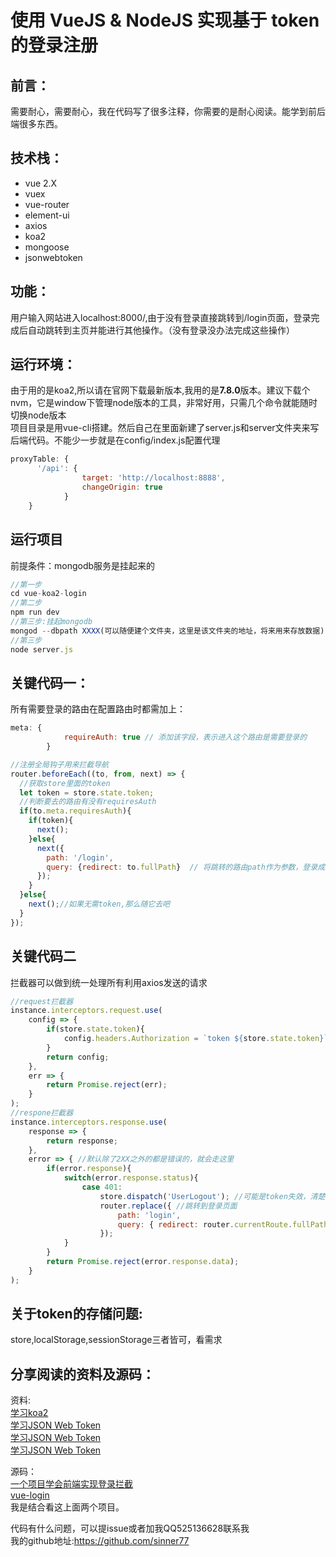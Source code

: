 ﻿# 使用 VueJS & NodeJS 实现基于 token 的登录注册

## 前言：
需要耐心，需要耐心，我在代码写了很多注释，你需要的是耐心阅读。能学到前后端很多东西。

## 技术栈：
* vue 2.X
* vuex
* vue-router
* element-ui
* axios
* koa2
* mongoose
* jsonwebtoken

## 功能：
用户输入网站进入localhost:8000/,由于没有登录直接跳转到/login页面，登录完成后自动跳转到主页并能进行其他操作。（没有登录没办法完成这些操作）

## 运行环境：
由于用的是koa2,所以请在官网下载最新版本,我用的是**7.8.0**版本。建议下载个nvm，它是window下管理node版本的工具，非常好用，只需几个命令就能随时切换node版本</br>
项目目录是用vue-cli搭建。然后自己在里面新建了server.js和server文件夹来写后端代码。不能少一步就是在config/index.js配置代理
```javascript
proxyTable: {
      '/api': {
				target: 'http://localhost:8888',
				changeOrigin: true
			}
    }
```

## 运行项目
前提条件：mongodb服务是挂起来的
```javascript
//第一步
cd vue-koa2-login
//第二步
npm run dev
//第三步:挂起mongodb
mongod --dbpath XXXX(可以随便建个文件夹，这里是该文件夹的地址，将来用来存放数据)
//第三步
node server.js
```

## 关键代码一：
所有需要登录的路由在配置路由时都需加上：
```javascript
meta: {
            requireAuth: true // 添加该字段，表示进入这个路由是需要登录的
        }
```

```javascript
//注册全局钩子用来拦截导航
router.beforeEach((to, from, next) => {
  //获取store里面的token
  let token = store.state.token;
  //判断要去的路由有没有requiresAuth
  if(to.meta.requiresAuth){
    if(token){
      next();
    }else{
      next({
        path: '/login',
        query: {redirect: to.fullPath}  // 将跳转的路由path作为参数，登录成功后跳转到该路由
      });
    }
  }else{
    next();//如果无需token,那么随它去吧
  }
});
```

## 关键代码二
拦截器可以做到统一处理所有利用axios发送的请求
```javascript
//request拦截器
instance.interceptors.request.use(
    config => {
        if(store.state.token){
            config.headers.Authorization = `token ${store.state.token}`;
        }
        return config;
    },
    err => {
        return Promise.reject(err);
    }
);
//respone拦截器
instance.interceptors.response.use(
    response => {
        return response;
    },
    error => { //默认除了2XX之外的都是错误的，就会走这里
        if(error.response){
            switch(error.response.status){
                case 401:
                    store.dispatch('UserLogout'); //可能是token失效，清楚它
                    router.replace({ //跳转到登录页面
                        path: 'login',
                        query: { redirect: router.currentRoute.fullPath } // 将跳转的路由path作为参数，登录成功后跳转到该路由
                    });
            }
        }
        return Promise.reject(error.response.data);
    }
);
```
## 关于token的存储问题:
store,localStorage,sessionStorage三者皆可，看需求

## 分享阅读的资料及源码：
资料:</br>
[学习koa2](https://github.com/chenshenhai/koa2-note)</br>
[学习JSON Web Token](http://www.cocoachina.com/webapp/20151020/13824.html)</br>
[学习JSON Web Token](http://blog.leapoahead.com/2015/09/06/understanding-jwt/)</br>
[学习JSON Web Token](http://www.tuicool.com/articles/uuAzAbU)

源码：</br>
[一个项目学会前端实现登录拦截](https://github.com/superman66/vue-axios-github)</br>
[vue-login](https://github.com/ykloveyxk/vue-login)</br>
我是结合看这上面两个项目。

代码有什么问题，可以提issue或者加我QQ525136628联系我</br>
我的github地址:https://github.com/sinner77






